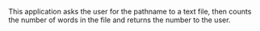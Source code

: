 This application asks the user for the pathname to a text file, then counts the number of words in the file and returns the number to the user.
